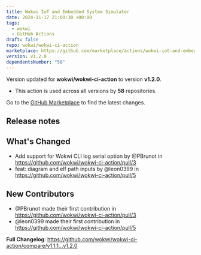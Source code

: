 ```yaml
---
title: Wokwi IoT and Embedded System Simulator
date: 2024-11-17 21:00:30 +00:00
tags:
  - wokwi
  - GitHub Actions
draft: false
repo: wokwi/wokwi-ci-action
marketplace: https://github.com/marketplace/actions/wokwi-iot-and-embedded-system-simulator
version: v1.2.0
dependentsNumber: "58"
---
```



Version updated for **wokwi/wokwi-ci-action** to version **v1.2.0**.
- This action is used across all versions by **58** repositories.

Go to the [GitHub Marketplace](https://github.com/marketplace/actions/wokwi-iot-and-embedded-system-simulator) to find the latest changes.

## Release notes

## What's Changed
* Add support for Wokwi CLI log serial option by @PBrunot in https://github.com/wokwi/wokwi-ci-action/pull/3
* feat: diagram and elf path inputs by @leon0399 in https://github.com/wokwi/wokwi-ci-action/pull/5

## New Contributors
* @PBrunot made their first contribution in https://github.com/wokwi/wokwi-ci-action/pull/3
* @leon0399 made their first contribution in https://github.com/wokwi/wokwi-ci-action/pull/5

**Full Changelog**: https://github.com/wokwi/wokwi-ci-action/compare/v1.1.1...v1.2.0
